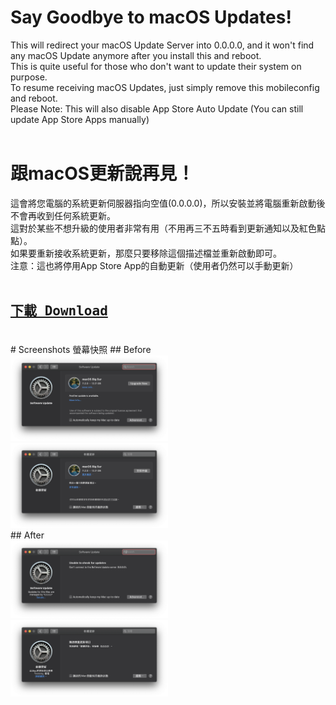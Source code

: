 # Say Goodbye to macOS Updates!
This will redirect your macOS Update Server into 0.0.0.0, and it won't find any macOS Update anymore after you install this and reboot.<br>
This is quite useful for those who don't want to update their system on purpose.<br>
To resume receiving macOS Updates, just simply remove this mobileconfig and reboot.<br>
Please Note: This will also disable App Store Auto Update (You can still update App Store Apps manually)<br>
<br>
#  跟macOS更新說再見！
這會將您電腦的系統更新伺服器指向空值(0.0.0.0)，所以安裝並將電腦重新啟動後不會再收到任何系統更新。<br>
這對於某些不想升級的使用者非常有用（不用再三不五時看到更新通知以及紅色點點）。<br>
如果要重新接收系統更新，那麼只要移除這個描述檔並重新啟動即可。<br>
注意：這也將停用App Store App的自動更新（使用者仍然可以手動更新）<br>
<br>
<h2><a href="https://github.com/iambjlu/NoMoreMacOSUpdate/raw/main/NoMoreMacOSUpdate/NoMoreMacOSUpdate.zip"><pre>下載 Download</pre></a></h2>
<br>
# Screenshots 螢幕快照
## Before<br>
<img src="https://github.com/iambjlu/NoMoreMacOSUpdate/blob/main/ReadmeResources/Before_en_v1.png?raw=true" width="50%" height="50%"></img><br>
<img src="https://github.com/iambjlu/NoMoreMacOSUpdate/blob/main/ReadmeResources/Before_zh_v1.png?raw=true" width="50%" height="50%"></img><br>
## After<br>
<img src="https://github.com/iambjlu/NoMoreMacOSUpdate/blob/main/ReadmeResources/After_en_v1.png?raw=true" width="50%" height="50%"></img><br>
<img src="https://github.com/iambjlu/NoMoreMacOSUpdate/blob/main/ReadmeResources/After_zh_v1.png?raw=true" width="50%" height="50%"></img><br>
